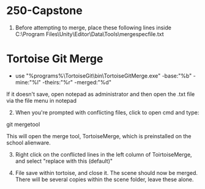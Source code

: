 # 250-Capstone

1) Before attempting to merge, place these following lines inside C:\Program Files\Unity\Editor\Data\Tools\mergespecfile.txt

# Tortoise Git Merge
* use "%programs%\TortoiseGit\bin\TortoiseGitMerge.exe" -base:"%b" -mine:"%l" -theirs:"%r" -merged:"%d"

If it doesn't save, open notepad as administrator and then open the .txt file via the file menu in notepad

2) When you're prompted with conflicting files, click to open cmd and type:

git mergetool

This will open the merge tool, TortoiseMerge, which is preinstalled on the school alienware. 

3) Right click on the conflicted lines in the left column of ToirtoiseMerge, and select "replace with this (default)"

4) File save within tortoise, and close it. The scene should now be merged. There will be several copies within the scene folder, leave these alone.
